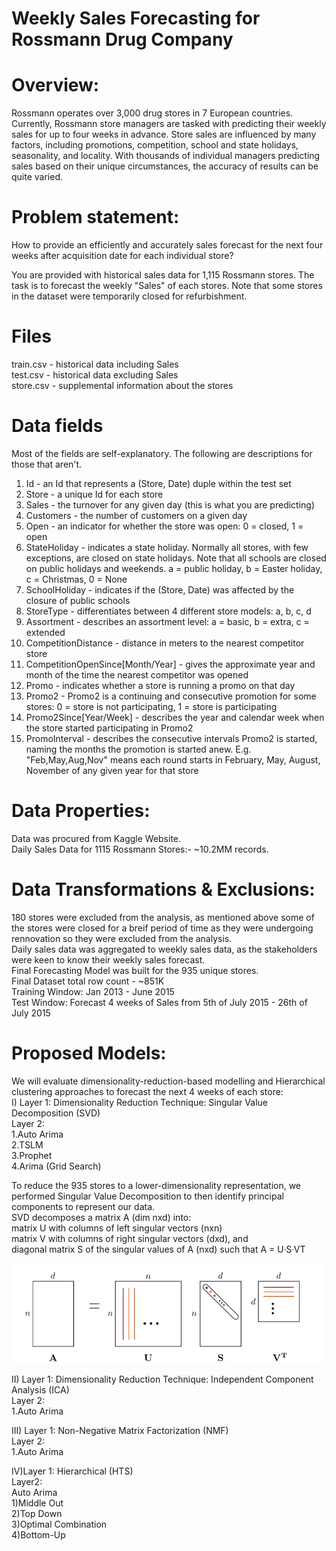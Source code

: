 # Weekly Sales Forecasting for Rossmann Drug Company


# Overview:

Rossmann operates over 3,000 drug stores in 7 European countries. Currently, Rossmann store managers are tasked with predicting their weekly sales for up to four weeks in advance. Store sales are influenced by many factors, including promotions, competition, school and state holidays, seasonality, and locality. With thousands of individual managers predicting sales based on their unique circumstances, the accuracy of results can be quite varied.

# Problem statement:

How to provide an efficiently and accurately sales forecast for the next four weeks after acquisition date for each individual store?

You are provided with historical sales data for 1,115 Rossmann stores. The task is to forecast the weekly "Sales" of each stores.
Note that some stores in the dataset were temporarily closed for refurbishment.

# Files
train.csv - historical data including Sales<br/>
test.csv - historical data excluding Sales<br/>
store.csv - supplemental information about the stores<br/>

# Data fields
Most of the fields are self-explanatory. The following are descriptions for those that aren't.

1. Id - an Id that represents a (Store, Date) duple within the test set<br/>
2. Store - a unique Id for each store<br/>
3. Sales - the turnover for any given day (this is what you are predicting)<br/>
4. Customers - the number of customers on a given day<br/>
5. Open - an indicator for whether the store was open: 0 = closed, 1 = open<br/>
6. StateHoliday - indicates a state holiday. Normally all stores, with few exceptions, are closed on state holidays. Note that all schools are closed on public holidays and weekends. a = public holiday, b = Easter holiday, c = Christmas, 0 = None<br/>
7. SchoolHoliday - indicates if the (Store, Date) was affected by the closure of public schools<br/>
8. StoreType - differentiates between 4 different store models: a, b, c, d<br/>
9. Assortment - describes an assortment level: a = basic, b = extra, c = extended<br/>
10. CompetitionDistance - distance in meters to the nearest competitor store<br/>
11. CompetitionOpenSince[Month/Year] - gives the approximate year and month of the time the nearest competitor was opened<br/>
12. Promo - indicates whether a store is running a promo on that day<br/>
13. Promo2 - Promo2 is a continuing and consecutive promotion for some stores: 0 = store is not participating, 1 = store is participating<br/>
14. Promo2Since[Year/Week] - describes the year and calendar week when the store started participating in Promo2<br/>
15. PromoInterval - describes the consecutive intervals Promo2 is started, naming the months the promotion is started anew. E.g. "Feb,May,Aug,Nov" means each round starts in February, May, August, November of any given year for that store<br/>


# Data Properties: <br/>
Data was procured from Kaggle Website. <br/>
Daily Sales Data for 1115 Rossmann Stores:-  ~10.2MM records. <br/>

# Data Transformations & Exclusions: <br/>
180 stores were excluded from the analysis, as mentioned above some of the stores were closed for a breif period of time as they were undergoing rennovation so they were excluded from the analysis.<br/>
Daily sales data was aggregated to weekly sales data, as the stakeholders were keen to know their weekly sales forecast.<br/>
Final Forecasting Model was built for the 935 unique stores.<br/>
Final Dataset total row count - ~851K<br/>
Training Window: Jan 2013 - June 2015<br/>
Test Window: Forecast 4 weeks of Sales from  5th of July 2015 - 26th of July 2015<br/>

# Proposed Models: <br/>
We will evaluate dimensionality-reduction-based modelling and Hierarchical clustering approaches to forecast the next 4 weeks of each store: <br/>
I) Layer 1: Dimensionality Reduction Technique: Singular Value Decomposition (SVD)<br/>
Layer 2:<br/>
1.Auto Arima<br/>
2.TSLM<br/>
3.Prophet<br/>
4.Arima (Grid Search)<br/>

To reduce the 935 stores to a lower-dimensionality representation, we performed Singular Value Decomposition to then identify principal components to represent our data.<br/>
SVD decomposes a matrix A (dim nxd) into:<br/>
  matrix U with columns of left singular vectors (nxn)<br/>
  matrix V with columns of right singular vectors (dxd), and <br/>
  diagonal matrix S of the singular values of A (nxd) such that A = UᐧSᐧVT <br/>

  ![alt text](https://github.com/sdmishra123/Time-Series-Forecasting/blob/master/image.png)

II) Layer 1: Dimensionality Reduction Technique: Independent Component Analysis (ICA)<br/>
Layer 2:<br/>
1.Auto Arima<br/>

III) Layer 1: Non-Negative Matrix Factorization (NMF)<br/>
Layer 2:<br/>
1.Auto Arima<br/>

IV)Layer 1: Hierarchical (HTS)<br/>
Layer2:<br/>
Auto Arima<br/>
  1)Middle Out<br/>
  2)Top Down<br/>
  3)Optimal Combination<br/>
  4)Bottom-Up<br/>
  
  




